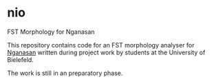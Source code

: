 # nio
FST Morphology for Nganasan

This repository contains code for an FST morphology analyser for [Nganasan](https://en.wikipedia.org/wiki/Nganasan_language) written during project work by students at the University of Bielefeld.

The work is still in an preparatory phase.
